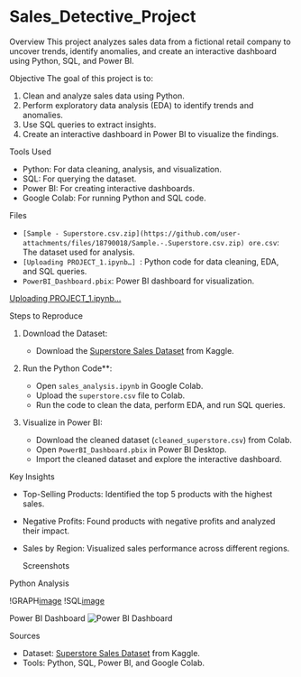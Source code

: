 # Sales_Detective_Project


 Overview
This project analyzes sales data from a fictional retail company to uncover trends, identify anomalies, and create an interactive dashboard using Python, SQL, and Power BI.



 Objective
The goal of this project is to:
1. Clean and analyze sales data using Python.
2. Perform exploratory data analysis (EDA) to identify trends and anomalies.
3. Use SQL queries to extract insights.
4. Create an interactive dashboard in Power BI to visualize the findings.



 Tools Used
- Python: For data cleaning, analysis, and visualization.
- SQL: For querying the dataset.
- Power BI: For creating interactive dashboards.
- Google Colab: For running Python and SQL code.



 Files
- `[Sample - Superstore.csv.zip](https://github.com/user-attachments/files/18790018/Sample.-.Superstore.csv.zip)
ore.csv`: The dataset used for analysis.
- `[Uploading PROJECT_1.ipynb…]
`: Python code for data cleaning, EDA, and SQL queries.
- `PowerBI_Dashboard.pbix`: Power BI dashboard for visualization.


[Uploading PROJECT_1.ipynb…]()

  Steps to Reproduce
1. Download the Dataset:
   - Download the [Superstore Sales Dataset](https://www.kaggle.com/datasets/vivek468/superstore-dataset-final) from Kaggle.

2. Run the Python Code**:
   - Open `sales_analysis.ipynb` in Google Colab.
   - Upload the `superstore.csv` file to Colab.
   - Run the code to clean the data, perform EDA, and run SQL queries.

3. Visualize in Power BI:
   - Download the cleaned dataset (`cleaned_superstore.csv`) from Colab.
   - Open `PowerBI_Dashboard.pbix` in Power BI Desktop.
   - Import the cleaned dataset and explore the interactive dashboard.



 Key Insights
- Top-Selling Products: Identified the top 5 products with the highest sales.
- Negative Profits: Found products with negative profits and analyzed their impact.
- Sales by Region: Visualized sales performance across different regions.



  Screenshots

Python Analysis


!GRAPH[image](https://github.com/user-attachments/assets/ffa25758-99de-4aa3-ac5f-f26e99a54846)
!SQL[image](https://github.com/user-attachments/assets/85fc4f64-eb7c-40c3-99b4-be0adc0d1def)



 Power BI Dashboard
![Power BI Dashboard](https://via.placeholder.com/600x400.png?text=Power+BI+Dashboard+Screenshot)


 Sources
- Dataset: [Superstore Sales Dataset](https://www.kaggle.com/datasets/vivek468/superstore-dataset-final) from Kaggle.
- Tools: Python, SQL, Power BI, and Google Colab.

